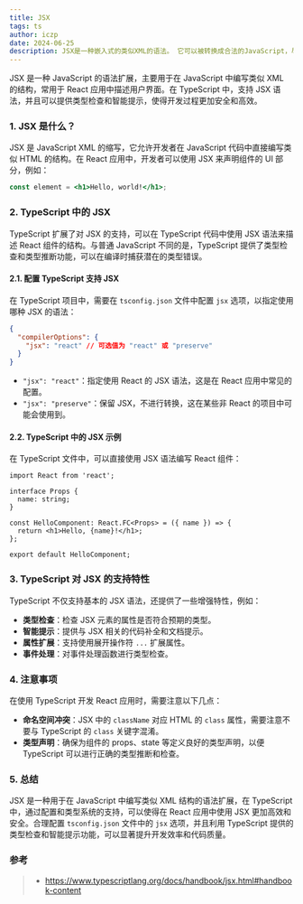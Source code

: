 ```yaml
---
title: JSX
tags: ts
author: iczp
date: 2024-06-25
description: JSX是一种嵌入式的类似XML的语法。 它可以被转换成合法的JavaScript，尽管转换的语义是依据不同的实现而定的。 JSX因React框架而流行，但也存在其它的实现。 TypeScript支持内嵌，类型检查以及将JSX直接编译为JavaScript。
---
```


JSX 是一种 JavaScript 的语法扩展，主要用于在 JavaScript 中编写类似 XML 的结构，常用于 React 应用中描述用户界面。在 TypeScript 中，支持 JSX 语法，并且可以提供类型检查和智能提示，使得开发过程更加安全和高效。

### 1. JSX 是什么？

JSX 是 JavaScript XML 的缩写，它允许开发者在 JavaScript 代码中直接编写类似 HTML 的结构。在 React 应用中，开发者可以使用 JSX 来声明组件的 UI 部分，例如：

```jsx
const element = <h1>Hello, world!</h1>;
```

### 2. TypeScript 中的 JSX

TypeScript 扩展了对 JSX 的支持，可以在 TypeScript 代码中使用 JSX 语法来描述 React 组件的结构。与普通 JavaScript 不同的是，TypeScript 提供了类型检查和类型推断功能，可以在编译时捕获潜在的类型错误。

#### 2.1. 配置 TypeScript 支持 JSX

在 TypeScript 项目中，需要在 `tsconfig.json` 文件中配置 `jsx` 选项，以指定使用哪种 JSX 的语法：

```json
{
  "compilerOptions": {
    "jsx": "react" // 可选值为 "react" 或 "preserve"
  }
}
```

- `"jsx": "react"`：指定使用 React 的 JSX 语法，这是在 React 应用中常见的配置。
- `"jsx": "preserve"`：保留 JSX，不进行转换，这在某些非 React 的项目中可能会使用到。

#### 2.2. TypeScript 中的 JSX 示例

在 TypeScript 文件中，可以直接使用 JSX 语法编写 React 组件：

```tsx
import React from 'react';

interface Props {
  name: string;
}

const HelloComponent: React.FC<Props> = ({ name }) => {
  return <h1>Hello, {name}!</h1>;
};

export default HelloComponent;
```

### 3. TypeScript 对 JSX 的支持特性

TypeScript 不仅支持基本的 JSX 语法，还提供了一些增强特性，例如：

- **类型检查**：检查 JSX 元素的属性是否符合预期的类型。
- **智能提示**：提供与 JSX 相关的代码补全和文档提示。
- **属性扩展**：支持使用展开操作符 `...` 扩展属性。
- **事件处理**：对事件处理函数进行类型检查。

### 4. 注意事项

在使用 TypeScript 开发 React 应用时，需要注意以下几点：

- **命名空间冲突**：JSX 中的 `className` 对应 HTML 的 `class` 属性，需要注意不要与 TypeScript 的 `class` 关键字混淆。
- **类型声明**：确保为组件的 props、state 等定义良好的类型声明，以便 TypeScript 可以进行正确的类型推断和检查。

### 5. 总结

JSX 是一种用于在 JavaScript 中编写类似 XML 结构的语法扩展，在 TypeScript 中，通过配置和类型系统的支持，可以使得在 React 应用中使用 JSX 更加高效和安全。合理配置 `tsconfig.json` 文件中的 `jsx` 选项，并且利用 TypeScript 提供的类型检查和智能提示功能，可以显著提升开发效率和代码质量。

### 参考

> - https://www.typescriptlang.org/docs/handbook/jsx.html#handbook-content
